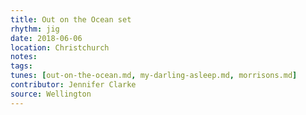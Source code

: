 ```yaml
---
title: Out on the Ocean set
rhythm: jig
date: 2018-06-06
location: Christchurch
notes:
tags: 
tunes: [out-on-the-ocean.md, my-darling-asleep.md, morrisons.md]
contributor: Jennifer Clarke
source: Wellington
---
```

